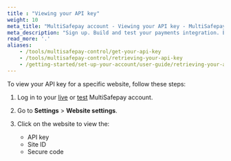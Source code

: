 ```yaml
---
title : "Viewing your API key"
weight: 10
meta_title: "MultiSafepay account - Viewing your API key - MultiSafepay Docs"
meta_description: "Sign up. Build and test your payments integration. Explore our products and services. Use our API Reference, SDKs, and wrappers. Get support."
read_more: '.'
aliases:
    - /tools/multisafepay-control/get-your-api-key
    - /tools/multisafepay-control/retrieving-your-api-key
    - /getting-started/set-up-your-account/user-guide/retrieving-your-api-key/
---
```


To view your API key for a specific website, follow these steps:

1. Log in to your [live](https://merchant.multisafepay.com) or [test](https://testmerchant.multisafepay.com) MultiSafepay account.

2. Go to **Settings** > **Website settings**.

3. Click on the website to view the: 

    - API key
    - Site ID
    - Secure code



